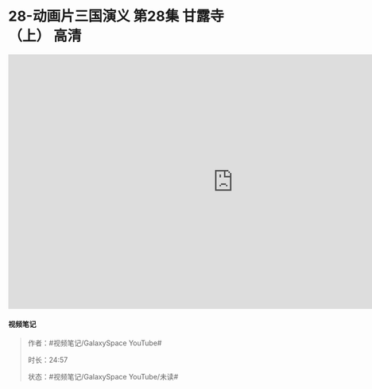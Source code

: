 # 28-动画片三国演义 第28集 甘露寺（上） 高清

<iframe sandbox="allow-top-navigation-by-user-activation allow-same-origin allow-forms allow-scripts allow-popups" src="https://www.youtube.com/embed/Z5uNtFftwAw" data-src="" border="0" frameborder="no" framespacing="0" allowfullscreen="true" style="height: 513px; width: 903px; pointer-events: none;"></iframe>

#### <span data-type="text" style="text-shadow: 1px 1px var(--b3-theme-surface-lighter), 2px 2px var(--b3-theme-surface-lighter), 3px 3px var(--b3-theme-surface-lighter), 4px 4px var(--b3-theme-surface-lighter);">视频笔记</span>

> 作者：#视频笔记/GalaxySpace YouTube#​
>
> 时长：24:57
>
> 状态：#视频笔记/GalaxySpace YouTube/未读#​

‍
